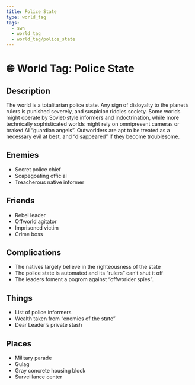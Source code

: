 ```yaml
---
title: Police State
type: world_tag
tags:
  - swn
  - world_tag
  - world_tag/police_state
---
```

# 🌐 World Tag: Police State

## Description
The world is a totalitarian police state. Any sign of disloyalty to the planet’s rulers is punished severely, and suspicion riddles society. Some worlds might operate by Soviet-style informers and indoctrination, while more technically sophisticated worlds might rely on omnipresent cameras or braked AI “guardian angels”. Outworlders are apt to be treated as a necessary evil at best, and “disappeared” if they become troublesome.
## Enemies
- Secret police chief
- Scapegoating official
- Treacherous native informer

## Friends
- Rebel leader
- Offworld agitator
- Imprisoned victim
- Crime boss

## Complications
- The natives largely believe in the righteousness of the state
- The police state is automated and its “rulers” can’t shut it off
- The leaders foment a pogrom against “offworlder spies”.

## Things
- List of police informers
- Wealth taken from “enemies of the state”
- Dear Leader’s private stash

## Places
- Military parade
- Gulag
- Gray concrete housing block
- Surveillance center

